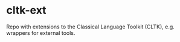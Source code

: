 # cltk-ext
Repo with extensions to the Classical Language Toolkit (CLTK), e.g. wrappers for external tools.
